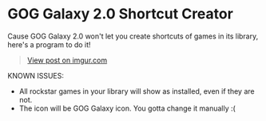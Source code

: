 # GOG Galaxy 2.0 Shortcut Creator

Cause GOG Galaxy 2.0 won't let you create shortcuts of games in its library, here's a program to do it!

<blockquote class="imgur-embed-pub" lang="en" data-id="LhwVBkp"><a href="https://imgur.com/LhwVBkp">View post on imgur.com</a></blockquote>

KNOWN ISSUES:
- All rockstar games in your library will show as installed, even if they are not.
- The icon will be GOG Galaxy icon. You gotta change it manually :(
